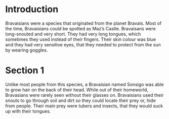 # Introduction

Bravaisians were a species that originated from the planet Bravais.
Most of the time, Bravaisians could be spotted as Maz’s Castle.
Bravaisans were long-snouted and very short.
They had very long tongues, which sometimes they used instead of their fingers.
Their skin colour was blue and they had very sensitive eyes, that they needed to protect from the sun by wearing goggles.

# Section 1

Unlike most people from this species, a Bravaisian named Sonsigo was able to grow hair on the back of their head.
While out of their homeworld, Bravasians were rarely seen without their glasses on.
Bravaisians used their snouts to go through soil and dirt so they could locate their prey or, hide from people.
Their main prey were tubers and insects, that they would suck up with their tongues.
